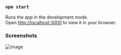 ### `npm start`

Runs the app in the development mode.\
Open [http://localhost:3000](http://localhost:3000) to view it in your browser.

### Screenshots
![image](https://github.com/SagnikGhosh18/WorkIndia-FrontendTask/assets/77972501/a7594d44-52b1-4bee-af06-ea2b10cb6cb4)

